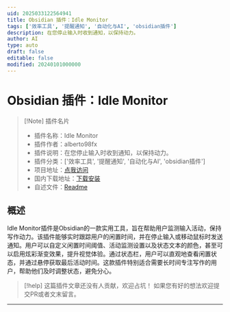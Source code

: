 ```yaml
---
uid: 2025033122564941
title: Obsidian 插件：Idle Monitor
tags: ['效率工具', '提醒通知', '自动化与AI', 'obsidian插件']
description: 在您停止输入时收到通知，以保持动力。
author: AI
type: auto
draft: false
editable: false
modified: 20240101000000
---
```


# Obsidian 插件：Idle Monitor

> [!Note] 插件名片
> - 插件名称：Idle Monitor
> - 插件作者：alberto98fx
> - 插件说明：在您停止输入时收到通知，以保持动力。
> - 插件分类：['效率工具', '提醒通知', '自动化与AI', 'obsidian插件']
> - 项目地址：[点我访问](https://github.com/alberto98fx/idle-monitor-obsidian)
> - 国内下载地址：[下载安装](https://pkmer.cn/products/plugin/pluginMarket/?idle-monitor)
> - 自述文件：[Readme](https://ghproxy.net/https://raw.githubusercontent.com/alberto98fx/idle-monitor-obsidian/main/README.md)



## 概述

Idle Monitor插件是Obsidian的一款实用工具，旨在帮助用户监测输入活动，保持写作动力。该插件能够实时跟踪用户的闲置时间，并在停止输入或移动鼠标时发送通知。用户可以自定义闲置时间阈值、活动监测设置以及状态文本的颜色，甚至可以启用炫彩渐变效果，提升视觉体验。通过状态栏，用户可以直观地查看闲置状态，并通过悬停获取最后活动时间。这款插件特别适合需要长时间专注写作的用户，帮助他们及时调整状态，避免分心。


> [!help] 
> 这篇插件文章还没有人贡献，欢迎占坑！
> 如果您有好的想法欢迎提交PR或者文末留言。
> 

---



